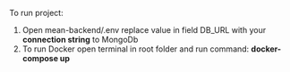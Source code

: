 To run project:
1) Open mean-backend/.env replace value in field DB_URL with your **connection string** to MongoDb  
2) To run Docker open terminal in root folder and run command: **docker-compose up**